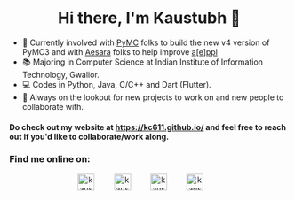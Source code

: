 <h1 align="center">Hi there, I'm Kaustubh 👋</h1>

- 🔭 Currently involved with <a href="https://github.com/pymc-devs" >PyMC</a> folks to build the new v4 version of PyMC3 and with <a href="https://github.com/aesara-devs" >Aesara</a> folks to help improve <a href="https://github.com/aesara-devs/aeppl" >a[e]ppl</a>
- 📚 Majoring in Computer Science at Indian Institute of Information Technology, Gwalior.
- 💻 Codes in Python, Java, C/C++ and Dart (Flutter).
- 💬 Always on the lookout for new projects to work on and new people to collaborate with.

#### Do check out my website at https://kc611.github.io/ and feel free to reach out if you'd like to collaborate/work along.

### Find me online on:

<p align="center">
<a href="https://www.linkedin.com/in/kaustubh-chaudhari-763a26193/" target="blank"><img align="center" src="https://cdn.jsdelivr.net/npm/simple-icons@3.0.1/icons/linkedin.svg" alt="kaustubhchaudhari" height="30" width="30" /></a>&nbsp;&nbsp;&nbsp;&nbsp;&nbsp;&nbsp;&nbsp;&nbsp;
<a href="mailto:ckaustubhm06@gmail.com" target="blank"><img align="center" src="https://cdn.jsdelivr.net/npm/simple-icons@3.0.1/icons/gmail.svg" alt="kaustubhchaudhari" height="30" width="30" /></a>&nbsp;&nbsp;&nbsp;&nbsp;&nbsp;&nbsp;&nbsp;&nbsp;
<a href="https://www.kaggle.com/kaustubhchaudhari" target="blank"><img align="center" src="https://cdn.jsdelivr.net/npm/simple-icons@3.0.1/icons/kaggle.svg" alt="kaustubhchaudhari" height="30" width="30" /></a>&nbsp;&nbsp;&nbsp;&nbsp;&nbsp;&nbsp;&nbsp;&nbsp;
<a href="https://www.codechef.com/users/ckaustubhm06" target="blank"><img align="center" src="https://cdn.jsdelivr.net/npm/simple-icons@3.0.1/icons/codechef.svg" alt="kaustubhchaudhari" height="30" width="30" /></a>&nbsp;&nbsp;&nbsp;&nbsp;&nbsp;&nbsp;&nbsp;&nbsp;
</p>



